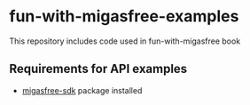 # fun-with-migasfree-examples

This repository includes code used in fun-with-migasfree book


## Requirements for API examples

* [migasfree-sdk](https://github.com/migasfree/migasfree-sdk) package installed
